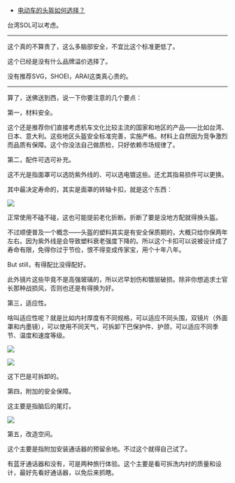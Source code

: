 - [电动车的头盔如何选择？](https://www.zhihu.com/question/392920956/answer/2141924147)
  

台湾SOL可以考虑。

  

---

这个真的不算贵了，这么多脑部安全，不宜比这个标准更低了。

这个已经是没有什么品牌溢价选择了。

没有推荐SVG，SHOEI，ARAI这类真心贵的。

---

算了，送佛送到西，说一下你要注意的几个要点：

第一，材料安全。

这个还是推荐你们直接考虑机车文化比较主流的国家和地区的产品——比如台湾、日本、意大利。这些地区头盔安全标准完善，实施严格。材料上自然因为竞争激烈而品质有保障。这个你没法自己做质检，只好依赖市场规律了。

  

第二，配件可选可补充。

这不光是指面罩可以选防紫外线的、可以选电镀这些。还尤其指易损件可以更换。

其中最决定寿命的，其实是面罩的转轴卡扣，就是这个东西：

![](https://pic2.zhimg.com/80/v2-0b56aa2d173699029ca1171c2810cf6c_1440w.jpg?source=c8b7c179)

正常使用不磕不碰，这也可能提前老化折断。折断了要是没地方配就得换头盔。

不过顺便普及一个概念——头盔的塑料其实是有安全保质期的，大概只给你保两年左右。因为紫外线是会导致塑料衰老强度下降的。所以这个卡扣可以说被设计成了寿命有限，免得你过于节俭，恨不得变成传家宝，用个十年八年。

But still，有得配比没得配好。

此外镜片这些毕竟不是高强玻璃的，所以迟早划伤和镀层破损。除非你想追求士官长那种战损风，否则也还是有得换为好。

第三，适应性。

啥叫适应性呢？就是比如内衬厚度有不同规格，可以适应不同头围，双镜片（外面罩和内墨镜），可以使用不同天气，可拆卸下巴保护件、护颈，可以适应不同季节、温度和速度等级。

![](https://pic1.zhimg.com/80/v2-ee70efe67851ee79ebaf984ab43587c1_1440w.jpg?source=c8b7c179)

![](https://pic3.zhimg.com/80/v2-a84c1241b9491a0fea0dfb341d1f3a94_1440w.jpg?source=c8b7c179)

这下巴是可拆卸的。

  

第四，附加的安全保障。

这主要是指脑后的尾灯。

![](https://pic2.zhimg.com/80/v2-9f08f2aeca254d1c9a7e14bfd459580b_1440w.jpg?source=c8b7c179)

  

第五，改造空间。

这个主要是指附加安装通话器的预留余地。不过这个就得自己试了。

有蓝牙通话器和没有，可是两种旅行体验。这个主要是看可拆洗内衬的质量和设计，最好先看好通话器，以免后来抓瞎。